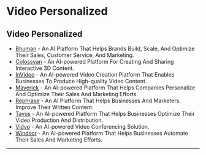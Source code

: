 # Video Personalized

## Video Personalized

* [Bhuman](https://www.bhuman.ai/) - An AI Platform That Helps Brands Build, Scale, And Optimize Their Sales, Customer Service, And Marketing.
* [Colossyan](https://www.colossyan.com/) - An AI-powered Platform For Creating And Sharing Interactive 3D Content.
* [InVideo](https://invideo.io/) - An AI-powered Video Creation Platform That Enables Businesses To Produce High-quality Video Content.
* [Maverick](https://www.trymaverick.com/) - An AI-powered Platform That Helps Companies Personalize And Optimize Their Sales And Marketing Efforts.
* [Rephrase](https://www.rephrase.ai/) - An AI Platform That Helps Businesses And Marketers Improve Their Written Content.
* [Tavus](https://www.tavus.io/) - An AI-powered Platform That Helps Businesses Optimize Their Video Production And Distribution.
* [Vidyo](https://vidyo.ai/) - An AI-powered Video Conferencing Solution.
* [Windsor](https://windsor.io/) - An AI-powered Platform That Helps Businesses Automate Their Sales And Marketing Efforts.

***
